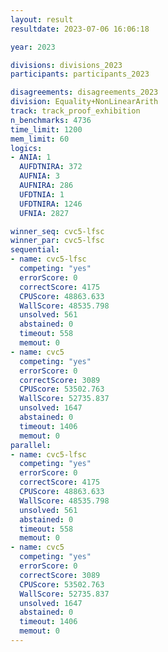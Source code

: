 ```yaml
---
layout: result
resultdate: 2023-07-06 16:06:18

year: 2023

divisions: divisions_2023
participants: participants_2023

disagreements: disagreements_2023
division: Equality+NonLinearArith
track: track_proof_exhibition
n_benchmarks: 4736
time_limit: 1200
mem_limit: 60
logics:
- ANIA: 1
  AUFDTNIRA: 372
  AUFNIA: 3
  AUFNIRA: 286
  UFDTNIA: 1
  UFDTNIRA: 1246
  UFNIA: 2827

winner_seq: cvc5-lfsc
winner_par: cvc5-lfsc
sequential:
- name: cvc5-lfsc
  competing: "yes"
  errorScore: 0
  correctScore: 4175
  CPUScore: 48863.633
  WallScore: 48535.798
  unsolved: 561
  abstained: 0
  timeout: 558
  memout: 0
- name: cvc5
  competing: "yes"
  errorScore: 0
  correctScore: 3089
  CPUScore: 53502.763
  WallScore: 52735.837
  unsolved: 1647
  abstained: 0
  timeout: 1406
  memout: 0
parallel:
- name: cvc5-lfsc
  competing: "yes"
  errorScore: 0
  correctScore: 4175
  CPUScore: 48863.633
  WallScore: 48535.798
  unsolved: 561
  abstained: 0
  timeout: 558
  memout: 0
- name: cvc5
  competing: "yes"
  errorScore: 0
  correctScore: 3089
  CPUScore: 53502.763
  WallScore: 52735.837
  unsolved: 1647
  abstained: 0
  timeout: 1406
  memout: 0
---
```

